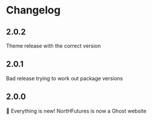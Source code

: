 # Changelog

## 2.0.2

Theme release with the correct version

## 2.0.1

Bad release trying to work out package versions

## 2.0.0

:tada: Everything is new! NortHFutures is now a Ghost website

